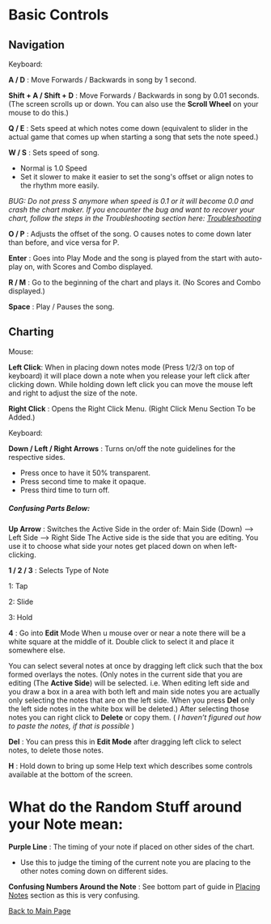 
# Basic Controls


## Navigation

Keyboard:

**A / D** : Move Forwards / Backwards in song by 1 second.

**Shift + A / Shift + D** : Move Forwards / Backwards in song by 0.01 seconds.
(The screen scrolls up or down. You can also use the **Scroll Wheel** on your mouse to do this.)


**Q / E** : Sets speed at which notes come down (equivalent to slider in the actual game that comes up when starting a song that sets the note speed.)

**W / S** : Sets speed of song. 
- Normal is 1.0 Speed
- Set it slower to make it easier to set the song's offset or align notes to the rhythm more easily.

_BUG: Do not press S anymore when speed is 0.1 or it will become 0.0 and crash the chart maker._
_If you encounter the bug and want to recover your chart, follow the steps in the Troubleshooting section here: [Troubleshooting](Placing%20Notes.md#Troubleshooting)_

**O / P** : Adjusts the offset of the song. O causes notes to come down later than before, and vice versa for P.

**Enter** : Goes into Play Mode and the song is played from the start with auto-play on, with Scores and Combo displayed.

**R / M** : Go to the beginning of the chart and plays it. (No Scores and Combo displayed.)

**Space** : Play / Pauses the song.



## Charting

Mouse:

**Left Click**: When in placing down notes mode (Press 1/2/3 on top of keyboard) it will place down a note when you release your left click after clicking down. While holding down left click you can move the mouse left and right to adjust the size of the note.

**Right Click** : Opens the Right Click Menu. (Right Click Menu Section To be Added.)

Keyboard:

**Down / Left / Right Arrows** : Turns on/off the note guidelines for the respective sides. 
- Press once to have it 50% transparent.
- Press second time to make it opaque.
- Press third time to turn off.


##### Confusing Parts Below:

**Up Arrow** : Switches the Active Side in the order of:
	Main Side (Down) --> Left Side --> Right Side
The Active side is the side that you are editing. You use it to choose what side your notes get placed down on when left-clicking.


**1 / 2 / 3** : Selects Type of Note

1: Tap

2: Slide

3: Hold


**4** : Go into **Edit** Mode
When u mouse over or near a note there will be a white square at the middle of it. Double click to select it and place it somewhere else.

You can select several notes at once by dragging left click such that the box formed overlays the notes. 
(Only notes in the current side that you are editing (The **Active Side**) will be selected. i.e. When editing left side and you draw a box in a area with both left and main side notes you are actually only selecting the notes that are on the left side. When you press **Del** only the left side notes in the white box will be deleted.)
After selecting those notes you can right click to **Delete** or copy them. ( *I haven’t figured out how to paste the notes, if that is possible* )

**Del** : You can press this in **Edit Mode** after dragging left click to select notes, to delete those notes.


**H** : Hold down to bring up some Help text which describes some controls available at the bottom of the screen.




# What do the Random Stuff around your Note mean:

**Purple Line** : The timing of your note if placed on other sides of the chart.
- Use this to judge the timing of the current note you are placing to the other notes coming down on different sides.

**Confusing Numbers Around the Note** : See bottom part of guide in [Placing Notes](Placing%20Notes) section as this is very confusing.


[Back to Main Page](https://github.com/TLChicken/dynamaker-guide)

